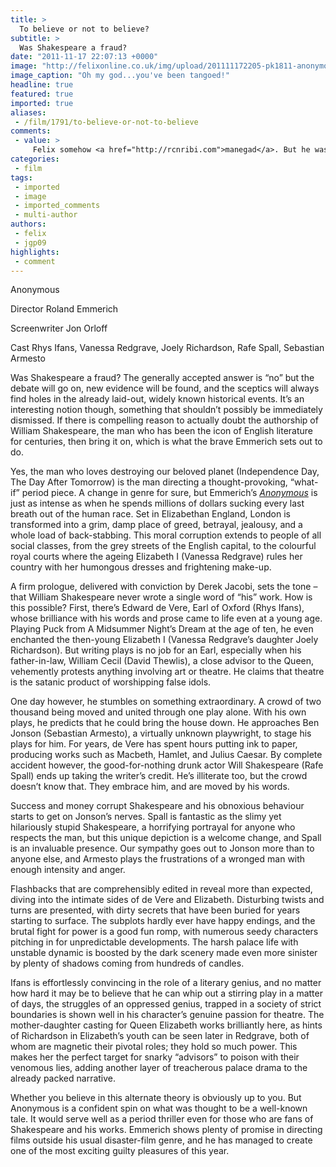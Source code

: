 ```yaml
---
title: >
  To believe or not to believe?
subtitle: >
  Was Shakespeare a fraud?
date: "2011-11-17 22:07:13 +0000"
image: "http://felixonline.co.uk/img/upload/201111172205-pk1811-anonymous_2011_1024x768_896530.jpg"
image_caption: "Oh my god...you've been tangoed!"
headline: true
featured: true
imported: true
aliases:
 - /film/1791/to-believe-or-not-to-believe
comments:
 - value: >
     Felix somehow <a href="http://rcnribi.com">manegad</a>. But he was not ready and he was not in charge. He <a href="http://rcnribi.com">manegad</a> to get out of the flatspin because he trusted his feelings and found the way out.He is talented, but he was lucky.This is a good example of the dangers of getting interfering interests mixed with extreme sports.
categories:
 - film
tags:
 - imported
 - image
 - imported_comments
 - multi-author
authors:
 - felix
 - jgp09
highlights:
 - comment
---
```


Anonymous

Director Roland Emmerich

Screenwriter Jon Orloff

Cast Rhys Ifans, Vanessa Redgrave, Joely Richardson, Rafe Spall, Sebastian Armesto

Was Shakespeare a fraud? The generally accepted answer is “no” but the debate will go on, new evidence will be found, and the sceptics will always find holes in the already laid-out, widely known historical events. It’s an interesting notion though, something that shouldn’t possibly be immediately dismissed. If there is compelling reason to actually doubt the authorship of William Shakespeare, the man who has been the icon of English literature for centuries, then bring it on, which is what the brave Emmerich sets out to do.

Yes, the man who loves destroying our beloved planet (Independence Day, The Day After Tomorrow) is the man directing a thought-provoking, “what-if” period piece. A change in genre for sure, but Emmerich’s [_Anonymous_](http://www.youtube.com/watch?v=uBmnkk0QW3Q) is just as intense as when he spends millions of dollars sucking every last breath out of the human race. Set in Elizabethan England, London is transformed into a grim, damp place of greed, betrayal, jealousy, and a whole load of back-stabbing. This moral corruption extends to people of all social classes, from the grey streets of the English capital, to the colourful royal courts where the ageing Elizabeth I (Vanessa Redgrave) rules her country with her humongous dresses and frightening make-up.

A firm prologue, delivered with conviction by Derek Jacobi, sets the tone – that William Shakespeare never wrote a single word of “his” work. How is this possible? First, there’s Edward de Vere, Earl of Oxford (Rhys Ifans), whose brilliance with his words and prose came to life even at a young age. Playing Puck from A Midsummer Night’s Dream at the age of ten, he even enchanted the then-young Elizabeth I (Vanessa Redgrave’s daughter Joely Richardson). But writing plays is no job for an Earl, especially when his father-in-law, William Cecil (David Thewlis), a close advisor to the Queen, vehemently protests anything involving art or theatre. He claims that theatre is the satanic product of worshipping false idols.

One day however, he stumbles on something extraordinary. A crowd of two thousand being moved and united through one play alone. With his own plays, he predicts that he could bring the house down. He approaches Ben Jonson (Sebastian Armesto), a virtually unknown playwright, to stage his plays for him. For years, de Vere has spent hours putting ink to paper, producing works such as Macbeth, Hamlet, and Julius Caesar. By complete accident however, the good-for-nothing drunk actor Will Shakespeare (Rafe Spall) ends up taking the writer’s credit. He’s illiterate too, but the crowd doesn’t know that. They embrace him, and are moved by his words.

Success and money corrupt Shakespeare and his obnoxious behaviour starts to get on Jonson’s nerves. Spall is fantastic as the slimy yet hilariously stupid Shakespeare, a horrifying portrayal for anyone who respects the man, but this unique depiction is a welcome change, and Spall is an invaluable presence. Our sympathy goes out to Jonson more than to anyone else, and Armesto plays the frustrations of a wronged man with enough intensity and anger.

Flashbacks that are comprehensibly edited in reveal more than expected, diving into the intimate sides of de Vere and Elizabeth. Disturbing twists and turns are presented, with dirty secrets that have been buried for years starting to surface. The subplots hardly ever have happy endings, and the brutal fight for power is a good fun romp, with numerous seedy characters pitching in for unpredictable developments. The harsh palace life with unstable dynamic is boosted by the dark scenery made even more sinister by plenty of shadows coming from hundreds of candles.

Ifans is effortlessly convincing in the role of a literary genius, and no matter how hard it may be to believe that he can whip out a stirring play in a matter of days, the struggles of an oppressed genius, trapped in a society of strict boundaries is shown well in his character’s genuine passion for theatre. The mother-daughter casting for Queen Elizabeth works brilliantly here, as hints of Richardson in Elizabeth’s youth can be seen later in Redgrave, both of whom are magnetic their pivotal roles; they hold so much power. This makes her the perfect target for snarky “advisors” to poison with their venomous lies, adding another layer of treacherous palace drama to the already packed narrative.

Whether you believe in this alternate theory is obviously up to you. But Anonymous is a confident spin on what was thought to be a well-known tale. It would serve well as a period thriller even for those who are fans of Shakespeare and his works. Emmerich shows plenty of promise in directing films outside his usual disaster-film genre, and he has managed to create one of the most exciting guilty pleasures of this year.
